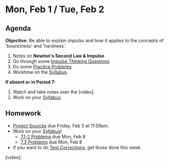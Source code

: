 Mon, Feb 1 / Tue, Feb 2 
==================  
  
Agenda  
---------  
**Objective:** Be able to explain *impulse* and how it applies to the concepts of 'bounciness' and 'hardness.'
  
1. Notes on **Newton's Second Law & Impulse**
2. Go through some [Impulse Thinking Questions][qs]
3. Do some [Practice Problems][ps]
4. Worktime on the [Syllabus]

**If absent or in Period 7:** 

1. Watch and take notes over the [video].
2. Work on your [Syllabus].
  
Homework   
-------------  
- [Project Sources][research] due Friday, Feb 5 at 11:59pm.
- Work on your [Syllabus]!
	- [7.1-2 Problems][7.1-2] due Mon, Feb 8
	- [7.3 Problems][7.3] due Mon, Feb 8
- If you want to do [Test Corrections][correct], get those done this week.

[research]: https://avon.schoology.com/assignment/4621629308/
[syllabus]: https://avon.schoology.com/course/2624603229/materials?f=369842845
[7.1-2]: https://avon.schoology.com/assignment/4622403532/
[7.3]: https://avon.schoology.com/assignment/4622408506/
[correct]: https://avon.schoology.com/assignment/4633098807/

[qs]: https://avon.schoology.com/page/4631717516
[ps]: https://avon.schoology.com/page/4631764940

[video]:
<!--stackedit_data:
eyJoaXN0b3J5IjpbLTE1MDM1MDM1OTUsMjAzNDMzOTczMywtNj
g3MjU2MDE2LDUxMTIzODQyMSwtMTUzMDQ3ODAyMSwxODE3ODQ0
MDE3LC0xMzU3ODAzODEyLDE4NDc0MDQzMzcsMzgxMjM4NTQ0LC
0xODU5NzI2MDc3LDcxNTU2NjA4MSwyMTM4MDEyNTE4LC0yMTQ2
MzcwODEwXX0=
-->